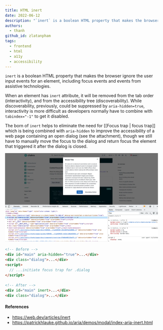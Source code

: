 ```yaml
---
title: HTML inert
date: 2022-06-12
description: "`inert` is a boolean HTML property that makes the browser ignore the user input events for an element, including focus events and events from assistive technologies."
authors:
  - thanh
github_id: zlatanpham
tags:
  - frontend
  - html
  - a11y
  - accessibility
---
```


`inert` is a boolean HTML property that makes the browser ignore the user input events for an element, including focus events and events from assistive technologies.

When an element has `inert` attribute, it will be removed from the tab order (interactivity), and from the accessibility tree (discoverability). While discoverability, previously, could be suppressed by `aria-hidden=true`, interactivity is more difficult as developers normally have to combine with `tabindex="-1"` to get it disabled.

The born of `inert` helps to eliminate the need for [[Focus trap | focus trap]] which is being combined with `aria-hidden` to improve the accessibility of a web page containing an open dialog (see the attachment), though we still have to manually move the focus to the dialog and return focus the element that triggered it after the dialog is closed.

![](assets/html-inert_pasted-image-20220612104313.webp)

```html
<!-- Before -->
<div id="main" aria-hidden="true">...</div>
<div class="dialog">...</div>
<script>
  // ...initiate focus trap for .dialog
</script>

<!-- After -->
<div id="main" inert>...</div>
<div class="dialog">...</div>
```

#### References

- https://web.dev/articles/inert
- https://patrickhlauke.github.io/aria/demos/modal/index-aria-inert.html

